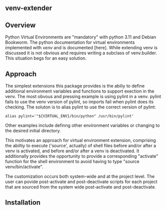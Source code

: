 ## venv-extender

## Overview

Python Virtual Environments are "mandatory" with python 3.11 and Debian
Bookworm.  The python documentation for virtual environments implemented with 
*venv* and is documented [here].  While extending venv is discussed it is not
obvious and requires writing a subclass of venv.builder.  This situation begs
for an easy solution.  

## Approach

The simplest extensions this package provides is the abiliy to define additional
environment variables and functions to support exection in the venv.  The 
most obvous and pressing example is using pylint in a venv.  pylint fails to use
the venv version of pylint, so imports fail when pylint does its checking.  The
soluton is to alias pylint to use the correct version of pylint:

`alias pylint='"${VIRTUAL_ENV}/bin/python" /usr/bin/pylint'`

Other examples include definng other environment variables or changing to the
desired initial directory.  

This motivates an approach for virtual environment extension, comprising the
abiltiy to execute ('source', actually) of shell files before and/or after a 
venv is activated, and before and/or after a venv is deactivated.  It additionally
provides the opportunity to provide a corresponding "activate" function for the
shell environment to avoid having to type "source venv/bin/activate". 

The customization occurs both system-wide and at the project level.  The user
can povide post-activate and post-deactivate scripts for each project that are
sourced from the system wide post-activate and post-deactivate.

## Installation







[docs.python]: [https://docs.python.org/3/library/venv.html]
